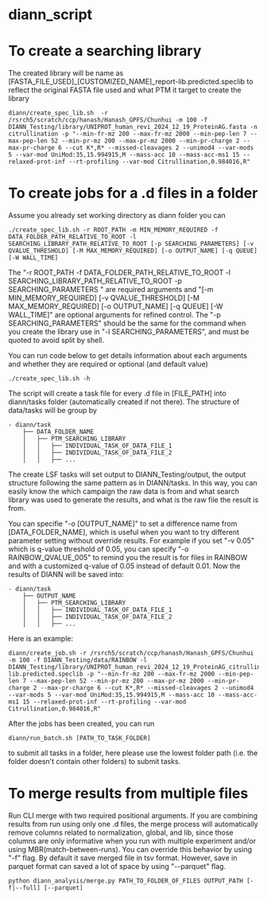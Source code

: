 # diann_script


# To create a searching library

The created library will be name as [FASTA_FILE_USED]_[CUSTOMIZED_NAME]_report-lib.predicted.speclib to reflect the original FASTA file used and what PTM it target to create the library

```
diann/create_spec_lib.sh  -r /rsrch5/scratch/ccp/hanash/Hanash_GPFS/Chunhui -m 100 -f DIANN_Testing/library/UNIPROT_human_revi_2024_12_19_ProteinAG.fasta -n citrullination -p "--min-fr-mz 200 --max-fr-mz 2000 --min-pep-len 7 --max-pep-len 52 --min-pr-mz 200 --max-pr-mz 2000 --min-pr-charge 2 --max-pr-charge 6 --cut K*,R* --missed-cleavages 2 --unimod4 --var-mods 5 --var-mod UniMod:35,15.994915,M --mass-acc 10 --mass-acc-ms1 15 --relaxed-prot-inf --rt-profiling --var-mod Citrullination,0.984016,R"
```


# To create jobs for a .d files in a folder

Assume you already set working directory as diann folder you can
```
./create_spec_lib.sh -r ROOT_PATH -m MIN_MEMORY_REQUIRED -f DATA_FOLDER_PATH_RELATIVE_TO_ROOT -l SEARCHING_LIBRARY_PATH_RELATIVE_TO_ROOT [-p SEARCHING_PARAMETERS] [-v QVALUE_THRESHOLD] [-M MAX_MEMORY_REQUIRED] [-o OUTPUT_NAME] [-q QUEUE] [-W WALL_TIME]
```

The "-r ROOT_PATH -f DATA_FOLDER_PATH_RELATIVE_TO_ROOT -l SEARCHING_LIBRARY_PATH_RELATIVE_TO_ROOT -p SEARCHING_PARAMETERS " are required arguments and "[-m MIN_MEMORY_REQUIRED] [-v QVALUE_THRESHOLD] [-M MAX_MEMORY_REQUIRED] [-o OUTPUT_NAME] [-q QUEUE] [-W WALL_TIME]" are optional arguments for refined control. The "-p SEARCHING_PARAMETERS" should be the same for the command when you create the library use in "-l SEARCHING_PARAMETERS", and must be quoted to avoid split by shell.

You can run code below to get details information about each arguments and whether they are required or optional (and default value)
```
./create_spec_lib.sh -h
```

The script will create a task file for every .d file in [FILE_PATH] into diann/tasks folder (automatically created if not there). The structure of data/tasks will be group by 
```
- diann/task
    ├── DATA_FOLDER_NAME
    │   ├── PTM_SEARCHING_LIBRARY
    │   │   ├── INDIVIDUAL_TASK_OF_DATA_FILE_1
    │   │   ├── INDIVIDUAL_TASK_OF_DATA_FILE_2
    │   │   ├── ...
```

The create LSF tasks will set output to DIANN_Testing/output, the output structure following the same pattern as in DIANN/tasks. In this way, you can easily know the which campaign the raw data is from and what search library was used to generate the results, and what is the raw file the result is from.
 
You can specifie "-o [OUTPUT_NAME]" to set a difference name from [DATA_FOLDER_NAME], which is useful when you want to try different parameter setting without override results. For example if you set "-v 0.05" which is q-value threshold of 0.05, you can specify "-o RAINBOW_QVALUE_005" to remind you the result is for files in RAINBOW and with a customized q-value of 0.05 instead of default 0.01. Now the results of DIANN will be saved into:

```
- diann/task
    ├── OUTPUT_NAME
    │   ├── PTM_SEARCHING_LIBRARY
    │   │   ├── INDIVIDUAL_TASK_OF_DATA_FILE_1
    │   │   ├── INDIVIDUAL_TASK_OF_DATA_FILE_2
    │   │   ├── ...
```

Here is an example:
```
diann/create_job.sh -r /rsrch5/scratch/ccp/hanash/Hanash_GPFS/Chunhui -m 100 -f DIANN_Testing/data/RAINBOW -l DIANN_Testing/library/UNIPROT_human_revi_2024_12_19_ProteinAG_citrullination_report-lib.predicted.speclib -p "--min-fr-mz 200 --max-fr-mz 2000 --min-pep-len 7 --max-pep-len 52 --min-pr-mz 200 --max-pr-mz 2000 --min-pr-charge 2 --max-pr-charge 6 --cut K*,R* --missed-cleavages 2 --unimod4 --var-mods 5 --var-mod UniMod:35,15.994915,M --mass-acc 10 --mass-acc-ms1 15 --relaxed-prot-inf --rt-profiling --var-mod Citrullination,0.984016,R"
```

After the jobs has been created, you can run
```
diann/run_batch.sh [PATH_TO_TASK_FOLDER]
```
to submit all tasks in a folder, here please use the lowest folder path (i.e. the folder doesn't contain other folders) to submit tasks.


# To merge results from multiple files

Run CLI merge with two required positional arguments. If you are combining results from run using only one .d files, the merge process will automatically remove columns related to normalization, global, and lib, since those columns are only informative when you run with multiple experiment and/or using MBR(match-between-runs). You can override this behavior by using "-f" flag. By default it save merged file in tsv format. However, save in parquet format can saved a lot of space by using "--parquet" flag.
```
python diann_analysis/merge.py PATH_TO_FOLDER_OF_FILES OUTPUT_PATH [-f|--full] [--parquet]
```

